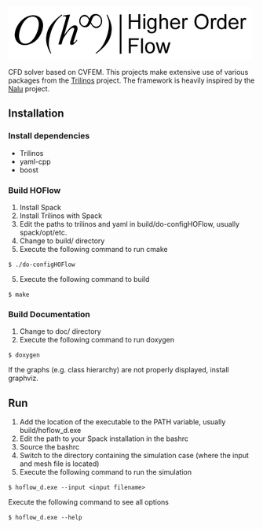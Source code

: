 ![HOFlowLogo](hoflow_logo.png "Logo to show the spirit of the project")

CFD solver based on CVFEM. This projects make extensive use of various packages from the [Trilinos](https://www.trilinos.org) project.
The framework is heavily inspired by the [Nalu](https://github.com/NaluCFD/Nalu) project.

## Installation
### Install dependencies
- Trilinos
- yaml-cpp
- boost

### Build HOFlow
1. Install Spack
2. Install Trilinos with Spack
3. Edit the paths to trilinos and yaml in build/do-configHOFlow, usually spack/opt/etc.
4. Change to build/ directory
4. Execute the following command to run cmake

```
$ ./do-configHOFlow
```

5. Execute the following command to build

```
$ make
```

### Build Documentation
1. Change to doc/ directory
2. Execute the following command to run doxygen

```
$ doxygen
```

If the graphs (e.g. class hierarchy) are not properly displayed, install graphviz.

## Run
1. Add the location of the executable to the PATH variable, usually build/hoflow_d.exe
2. Edit the path to your Spack installation in the bashrc
3. Source the bashrc
2. Switch to the directory containing the simulation case (where the input and mesh file is located)
3. Execute the following command to run the simulation

```
$ hoflow_d.exe --input <input filename>
```

Execute the following command to see all options

```
$ hoflow_d.exe --help
```
